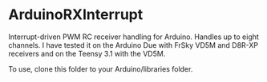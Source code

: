# ArduinoRXInterrupt
Interrupt-driven PWM RC receiver handling for Arduino.  Handles up to eight channels. I have tested it on the Arduino Due with FrSky VD5M and D8R-XP receivers and on the Teensy 3.1 with the VD5M.

To use, clone this folder to your Arduino/libraries folder.
